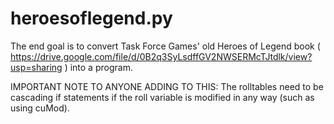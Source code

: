 # heroesoflegend.py

The end goal is to convert Task Force Games' old Heroes of Legend book ( https://drive.google.com/file/d/0B2q3SyLsdffGV2NWSERMcTJtdlk/view?usp=sharing ) into a program.

IMPORTANT NOTE TO ANYONE ADDING TO THIS: The rolltables need to be cascading if statements if the roll variable is modified in any way (such as using cuMod).
